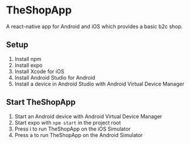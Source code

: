 # TheShopApp

A react-native app for Android and iOS which provides a basic b2c shop.



## Setup

1. Install npm
2. Install expo
3. Install Xcode for iOS 
4. Install Android Studio for Android
5. Install a device in Android Studio with Android Virtual Device Manager

## Start TheShopApp

1. Start an Android device with Android Virtual Device Manager
2. Start expo with `npm start` in the project root
3. Press i to run TheShopApp on the iOS Simulator
4. Press a to run TheShopApp on the Android Simulator
